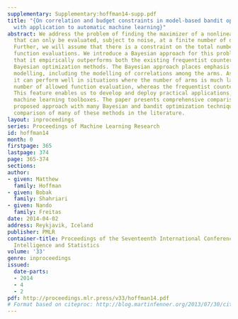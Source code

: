 ```yaml
---
supplementary: Supplementary:hoffman14-supp.pdf
title: "{On correlation and budget constraints in model-based bandit optimization
  with application to automatic machine learning}"
abstract: We address the problem of finding the maximizer of a nonlinear function
  that can only be evaluated, subject to noise, at a finite number of query locations.
  Further, we will assume that there is a constraint on the total number of permitted
  function evaluations. We introduce a Bayesian approach for this problem and show
  that it empirically outperforms both the existing frequentist counterpart and other
  Bayesian optimization methods. The Bayesian approach places emphasis on detailed
  modelling, including the modelling of correlations among the arms. As a result,
  it can perform well in situations where the number of arms is much larger than the
  number of allowed function evaluation, whereas the frequentist counterpart is inapplicable.
  This feature enables us to develop and deploy practical applications, such as automatic
  machine learning toolboxes. The paper presents comprehensive comparisons of the
  proposed approach with many Bayesian and bandit optimization techniques, the first
  comparison of many of these methods in the literature.
layout: inproceedings
series: Proceedings of Machine Learning Research
id: hoffman14
month: 0
firstpage: 365
lastpage: 374
page: 365-374
sections: 
author:
- given: Matthew
  family: Hoffman
- given: Bobak
  family: Shahriari
- given: Nando
  family: Freitas
date: 2014-04-02
address: Reykjavik, Iceland
publisher: PMLR
container-title: Proceedings of the Seventeenth International Conference on Artificial
  Intelligence and Statistics
volume: '33'
genre: inproceedings
issued:
  date-parts:
  - 2014
  - 4
  - 2
pdf: http://proceedings.mlr.press/v33/hoffman14.pdf
# Format based on citeproc: http://blog.martinfenner.org/2013/07/30/citeproc-yaml-for-bibliographies/
---
```

